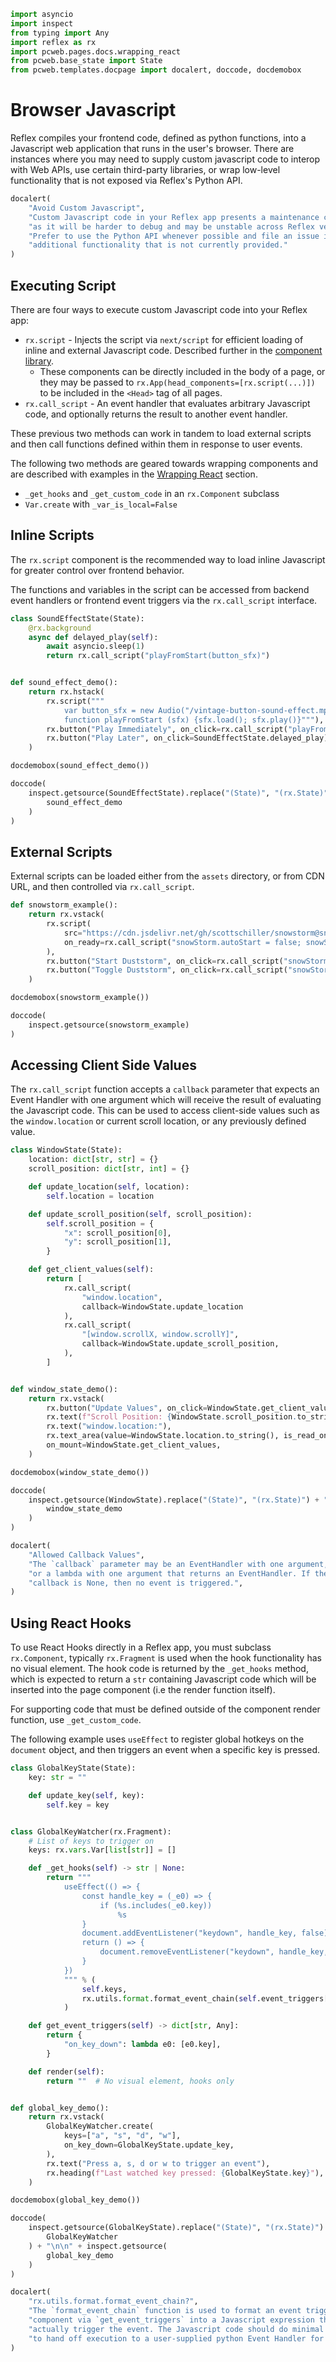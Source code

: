 ```python exec
import asyncio
import inspect
from typing import Any
import reflex as rx
import pcweb.pages.docs.wrapping_react
from pcweb.base_state import State
from pcweb.templates.docpage import docalert, doccode, docdemobox 
```

# Browser Javascript

Reflex compiles your frontend code, defined as python functions, into a Javascript web application
that runs in the user's browser. There are instances where you may need to supply custom javascript
code to interop with Web APIs, use certain third-party libraries, or wrap low-level functionality
that is not exposed via Reflex's Python API.

```python eval
docalert(
    "Avoid Custom Javascript",
    "Custom Javascript code in your Reflex app presents a maintenance challenge, "
    "as it will be harder to debug and may be unstable across Reflex versions. "
    "Prefer to use the Python API whenever possible and file an issue if you need "
    "additional functionality that is not currently provided."
)
```

## Executing Script

There are four ways to execute custom Javascript code into your Reflex app:

* `rx.script` - Injects the script via `next/script` for efficient loading of inline and external Javascript code. Described further in the [component library](/docs/library/other/script/).
  * These components can be directly included in the body of a page, or they may
    be passed to `rx.App(head_components=[rx.script(...)])` to be included in
    the `<Head>` tag of all pages.
* `rx.call_script` - An event handler that evaluates arbitrary Javascript code,
  and optionally returns the result to another event handler.

These previous two methods can work in tandem to load external scripts and then
call functions defined within them in response to user events.

The following two methods are geared towards wrapping components and are
described with examples in the [Wrapping React]({pcweb.pages.docs.wrapping_react.overview.path})
section.

* `_get_hooks` and `_get_custom_code` in an `rx.Component` subclass
* `Var.create` with `_var_is_local=False`

## Inline Scripts

The `rx.script` component is the recommended way to load inline Javascript for greater control over
frontend behavior.

The functions and variables in the script can be accessed from backend event
handlers or frontend event triggers via the `rx.call_script` interface.

```python exec
class SoundEffectState(State):
    @rx.background
    async def delayed_play(self):
        await asyncio.sleep(1)
        return rx.call_script("playFromStart(button_sfx)")


def sound_effect_demo():
    return rx.hstack(
        rx.script("""
            var button_sfx = new Audio("/vintage-button-sound-effect.mp3")
            function playFromStart (sfx) {sfx.load(); sfx.play()}"""),
        rx.button("Play Immediately", on_click=rx.call_script("playFromStart(button_sfx)")),
        rx.button("Play Later", on_click=SoundEffectState.delayed_play),
    )
```

```python eval
docdemobox(sound_effect_demo())
```

```python eval
doccode(
    inspect.getsource(SoundEffectState).replace("(State)", "(rx.State)") + "\n\n" + inspect.getsource(
        sound_effect_demo 
    )
)
```

## External Scripts

External scripts can be loaded either from the `assets` directory, or from CDN URL, and then controlled
via `rx.call_script`.

```python exec
def snowstorm_example():
    return rx.vstack(
        rx.script(
            src="https://cdn.jsdelivr.net/gh/scottschiller/snowstorm@snowstorm_20131208/snowstorm-min.js",
            on_ready=rx.call_script("snowStorm.autoStart = false; snowStorm.snowColor = '#111'"),
        ),
        rx.button("Start Duststorm", on_click=rx.call_script("snowStorm.start()")),
        rx.button("Toggle Duststorm", on_click=rx.call_script("snowStorm.toggleSnow()")),
    )
```

```python eval
docdemobox(snowstorm_example())
```

```python eval
doccode(
    inspect.getsource(snowstorm_example)
)
```

## Accessing Client Side Values

The `rx.call_script` function accepts a `callback` parameter that expects an
Event Handler with one argument which will receive the result of evaluating the
Javascript code. This can be used to access client-side values such as the
`window.location` or current scroll location, or any previously defined value.

```python exec
class WindowState(State):
    location: dict[str, str] = {}
    scroll_position: dict[str, int] = {}

    def update_location(self, location):
        self.location = location

    def update_scroll_position(self, scroll_position):
        self.scroll_position = {
            "x": scroll_position[0],
            "y": scroll_position[1],
        }

    def get_client_values(self):
        return [
            rx.call_script(
                "window.location",
                callback=WindowState.update_location
            ),
            rx.call_script(
                "[window.scrollX, window.scrollY]",
                callback=WindowState.update_scroll_position,
            ),
        ]


def window_state_demo():
    return rx.vstack(
        rx.button("Update Values", on_click=WindowState.get_client_values),
        rx.text(f"Scroll Position: {WindowState.scroll_position.to_string()}"),
        rx.text("window.location:"),
        rx.text_area(value=WindowState.location.to_string(), is_read_only=True),
        on_mount=WindowState.get_client_values,
    )
```

```python eval
docdemobox(window_state_demo())
```

```python eval
doccode(
    inspect.getsource(WindowState).replace("(State)", "(rx.State)") + "\n\n" + inspect.getsource(
        window_state_demo
    )
)
```

```python eval
docalert(
    "Allowed Callback Values",
    "The `callback` parameter may be an EventHandler with one argument, "
    "or a lambda with one argument that returns an EventHandler. If the "
    "callback is None, then no event is triggered.",
)
```

## Using React Hooks

To use React Hooks directly in a Reflex app, you must subclass `rx.Component`,
typically `rx.Fragment` is used when the hook functionality has no visual
element. The hook code is returned by the `_get_hooks` method, which is expected
to return a `str` containing Javascript code which will be inserted into the
page component (i.e the render function itself).

For supporting code that must be defined outside of the component render
function, use `_get_custom_code`.

The following example uses `useEffect` to register global hotkeys on the
`document` object, and then triggers an event when a specific key is pressed.

```python exec
class GlobalKeyState(State):
    key: str = ""

    def update_key(self, key):
        self.key = key


class GlobalKeyWatcher(rx.Fragment):
    # List of keys to trigger on
    keys: rx.vars.Var[list[str]] = []

    def _get_hooks(self) -> str | None:
        return """
            useEffect(() => {
                const handle_key = (_e0) => {
                    if (%s.includes(_e0.key))
                        %s
                }
                document.addEventListener("keydown", handle_key, false);
                return () => {
                    document.removeEventListener("keydown", handle_key, false);
                }
            })
            """ % (
                self.keys,
                rx.utils.format.format_event_chain(self.event_triggers["on_key_down"]),
            )

    def get_event_triggers(self) -> dict[str, Any]:
        return {
            "on_key_down": lambda e0: [e0.key],
        }

    def render(self):
        return ""  # No visual element, hooks only


def global_key_demo():
    return rx.vstack(
        GlobalKeyWatcher.create(
            keys=["a", "s", "d", "w"],
            on_key_down=GlobalKeyState.update_key,
        ),
        rx.text("Press a, s, d or w to trigger an event"),
        rx.heading(f"Last watched key pressed: {GlobalKeyState.key}"),
    )
```

```python eval
docdemobox(global_key_demo())
```

```python eval
doccode(
    inspect.getsource(GlobalKeyState).replace("(State)", "(rx.State)") + "\n\n" + inspect.getsource(
        GlobalKeyWatcher
    ) + "\n\n" + inspect.getsource(
        global_key_demo
    )
)
```

```python eval
docalert(
    "rx.utils.format.format_event_chain?",
    "The `format_event_chain` function is used to format an event trigger defined on the "
    "component via `get_event_triggers` into a Javascript expression that can be used to "
    "actually trigger the event. The Javascript code should do minimal work, preferring "
    "to hand off execution to a user-supplied python Event Handler for processing on the backend."
)
```